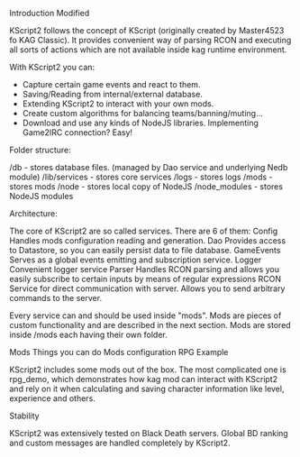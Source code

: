 Introduction Modified

KScript2 follows the concept of KScript (originally created by Master4523 fo KAG Classic).
It provides convenient way of parsing RCON and executing all sorts of actions which are not available
inside kag runtime environment.

With KScript2 you can:
- Capture certain game events and react to them.
- Saving/Reading from internal/external database.
- Extending KScript2 to interact with your own mods.
- Create custom algorithms for balancing teams/banning/muting...
- Download and use any kinds of NodeJS libraries. Implementing Game2IRC connection? Easy!

Folder structure:

/db - stores database files. (managed by Dao service and underlying Nedb module)
/lib/services - stores core services
/logs - stores logs
/mods - stores mods
/node - stores local copy of NodeJS
/node_modules - stores NodeJS modules

Architecture:

The core of KScript2 are so called services. There are 6 of them:
Config
    Handles mods configuration reading and generation.
Dao
    Provides access to Datastore, so you can easily persist data to file database.
GameEvents
    Serves as a global events emitting and subscription service.
Logger
    Convenient logger service
Parser
    Handles RCON parsing and allows you easily subscribe to certain inputs by means of regular expressions
RCON
    Service for direct communication with server. Allows you to send arbitrary commands to the server.

Every service can and should be used inside "mods". Mods are pieces of custom functionality and are described in the next section.
Mods are stored inside /mods each having their own folder.

Mods
    Things you can do
    Mods configuration
RPG Example

KScript2 includes some mods out of the box. The most complicated one is rpg_demo, which demonstrates how
kag mod can interact with KScript2 and rely on it when calculating and saving character information like
level, experience and others.

Stability

KScript2 was extensively tested on Black Death servers.
Global BD ranking and custom messages are handled completely by KScript2.